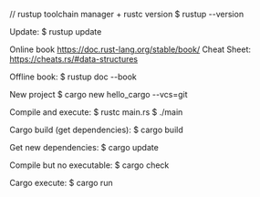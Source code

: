 // rustup toolchain manager + rustc version
$ rustup --version

Update:
$ rustup update

Online book https://doc.rust-lang.org/stable/book/
Cheat Sheet: https://cheats.rs/#data-structures

Offline book:
$ rustup doc --book

New project
$ cargo new hello_cargo --vcs=git

Compile and execute:
$ rustc main.rs
$ ./main

Cargo build (get dependencies):
$ cargo build

Get new dependencies:
$ cargo update

Compile but no executable:
$ cargo check

Cargo execute:
$ cargo run
